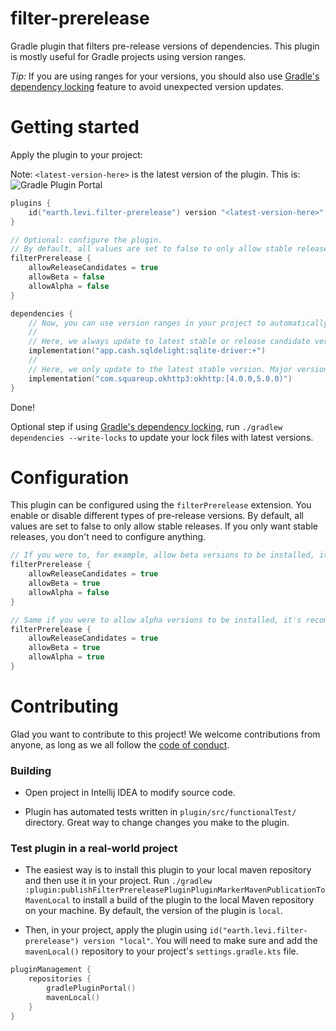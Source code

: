 # filter-prerelease

Gradle plugin that filters pre-release versions of dependencies. This plugin is mostly useful for Gradle projects using version ranges. 

*Tip:* If you are using ranges for your versions, you should also use [Gradle's dependency locking](https://docs.gradle.org/current/userguide/dependency_locking.html) feature to avoid unexpected version updates.

# Getting started 

Apply the plugin to your project: 

Note: `<latest-version-here>` is the latest version of the plugin. This is: ![Gradle Plugin Portal](https://img.shields.io/gradle-plugin-portal/v/earth.levi.filter-prerelease)

```kotlin
plugins {
    id("earth.levi.filter-prerelease") version "<latest-version-here>"
}

// Optional: configure the plugin. 
// By default, all values are set to false to only allow stable releases. 
filterPrerelease {
    allowReleaseCandidates = true
    allowBeta = false 
    allowAlpha = false
}

dependencies {
    // Now, you can use version ranges in your project to automatically update to the latest versions!
    // 
    // Here, we always update to latest stable or release candidate version. Even major version bumps are allowed.
    implementation("app.cash.sqldelight:sqlite-driver:+")
    // 
    // Here, we only update to the latest stable version. Major version bumps are not allowed.
    implementation("com.squareup.okhttp3:okhttp:[4.0.0,5.0.0)")
}
```

Done! 

Optional step if using [Gradle's dependency locking](https://docs.gradle.org/current/userguide/dependency_locking.html), run `./gradlew dependencies --write-locks` to update your lock files with latest versions. 

# Configuration 

This plugin can be configured using the `filterPrerelease` extension. You enable or disable different types of pre-release versions. By default, all values are set to false to only allow stable releases. If you only want stable releases, you don't need to configure anything.

```kotlin
// If you were to, for example, allow beta versions to be installed, it's recommended that you also enable release candidates since those are designed to be more stable then beta. 
filterPrerelease {
    allowReleaseCandidates = true
    allowBeta = true 
    allowAlpha = false
}

// Same if you were to allow alpha versions to be installed, it's recommended that you also enable beta and release candidates since those are designed to be more stable then alpha.
filterPrerelease {
    allowReleaseCandidates = true
    allowBeta = true 
    allowAlpha = true
}
```

# Contributing

Glad you want to contribute to this project! We welcome contributions from anyone, as long as we all follow the [code of conduct](code_of_conduct.md).

### Building

* Open project in Intellij IDEA to modify source code. 

* Plugin has automated tests written in `plugin/src/functionalTest/` directory. Great way to change changes you make to the plugin. 

### Test plugin in a real-world project

* The easiest way is to install this plugin to your local maven repository and then use it in your project. Run `./gradlew :plugin:publishFilterPrereleasePluginPluginMarkerMavenPublicationToMavenLocal` to install a build of the plugin to the local Maven repository on your machine. By default, the version of the plugin is `local`. 

* Then, in your project, apply the plugin using `id("earth.levi.filter-prerelease") version "local"`. You will need to make sure and add the `mavenLocal()` repository to your project's `settings.gradle.kts` file.

```kotlin 
pluginManagement {
    repositories {
        gradlePluginPortal()        
        mavenLocal()        
    }
}
```


